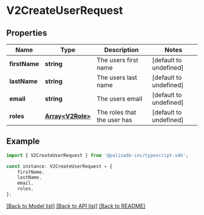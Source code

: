 # V2CreateUserRequest


## Properties

Name | Type | Description | Notes
------------ | ------------- | ------------- | -------------
**firstName** | **string** | The users first name | [default to undefined]
**lastName** | **string** | The users last name | [default to undefined]
**email** | **string** | The users email | [default to undefined]
**roles** | [**Array&lt;V2Role&gt;**](V2Role.md) | The roles that the user has | [default to undefined]

## Example

```typescript
import { V2CreateUserRequest } from '@palisade-inc/typescript-sdk';

const instance: V2CreateUserRequest = {
    firstName,
    lastName,
    email,
    roles,
};
```

[[Back to Model list]](../README.md#documentation-for-models) [[Back to API list]](../README.md#documentation-for-api-endpoints) [[Back to README]](../README.md)
